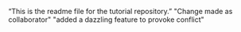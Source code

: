 “This is the readme file for the tutorial repository.”
"Change made as collaborator"
"added a dazzling feature to provoke conflict"
